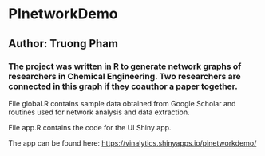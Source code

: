 # PInetworkDemo
## Author: Truong Pham 
### The project was written in R to generate network graphs of researchers in Chemical Engineering. Two researchers are connected in this graph if they coauthor a paper together. 
File global.R contains sample data obtained from Google Scholar and routines used for network analysis and data extraction. 

File app.R contains the code for the UI Shiny app. 

The app can be found here: 
https://vinalytics.shinyapps.io/pinetworkdemo/
